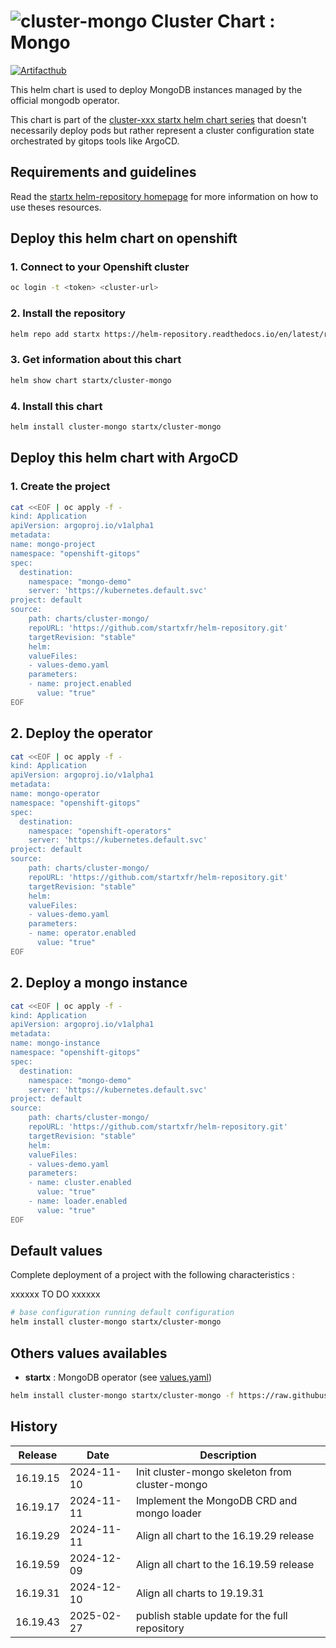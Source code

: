 # ![cluster-mongo](https://helm-repository.readthedocs.io/en/latest/img/cluster-mongo.svg "Cluster Chart : Mongo") Cluster Chart : Mongo
[![Artifacthub](https://img.shields.io/badge/ArtifactHub-STARTX_cluster--mongo-8A2BE2.svg)](https://artifacthub.io/packages/search?ts_query_web=cluster+mongo+startx)

This helm chart is used to deploy MongoDB instances managed by the official mongodb operator.

This chart is part of the [cluster-xxx startx helm chart series](https://helm-repository.readthedocs.io#cluster-helm-charts) that doesn't necessarily deploy pods but rather represent a cluster configuration state orchestrated by gitops tools like ArgoCD.

## Requirements and guidelines

Read the [startx helm-repository homepage](https://helm-repository.readthedocs.io) for
more information on how to use theses resources.

## Deploy this helm chart on openshift

### 1. Connect to your Openshift cluster

```bash
oc login -t <token> <cluster-url>
```

### 2. Install the repository

```bash
helm repo add startx https://helm-repository.readthedocs.io/en/latest/repos/stable/
```

### 3. Get information about this chart

```bash
helm show chart startx/cluster-mongo
```

### 4. Install this chart

```bash
helm install cluster-mongo startx/cluster-mongo
```

## Deploy this helm chart with ArgoCD

### 1. Create the project

```bash
cat <<EOF | oc apply -f -
kind: Application
apiVersion: argoproj.io/v1alpha1
metadata:
name: mongo-project
namespace: "openshift-gitops"
spec:
  destination:
    namespace: "mongo-demo"
    server: 'https://kubernetes.default.svc'
project: default
source:
    path: charts/cluster-mongo/
    repoURL: 'https://github.com/startxfr/helm-repository.git'
    targetRevision: "stable"
    helm:
    valueFiles:
    - values-demo.yaml
    parameters:
    - name: project.enabled
      value: "true"
EOF
```

## 2. Deploy the operator

```bash
cat <<EOF | oc apply -f -
kind: Application
apiVersion: argoproj.io/v1alpha1
metadata:
name: mongo-operator
namespace: "openshift-gitops"
spec:
  destination:
    namespace: "openshift-operators"
    server: 'https://kubernetes.default.svc'
project: default
source:
    path: charts/cluster-mongo/
    repoURL: 'https://github.com/startxfr/helm-repository.git'
    targetRevision: "stable"
    helm:
    valueFiles:
    - values-demo.yaml
    parameters:
    - name: operator.enabled
      value: "true"
EOF
```

## 2. Deploy a mongo instance

```bash
cat <<EOF | oc apply -f -
kind: Application
apiVersion: argoproj.io/v1alpha1
metadata:
name: mongo-instance
namespace: "openshift-gitops"
spec:
  destination:
    namespace: "mongo-demo"
    server: 'https://kubernetes.default.svc'
project: default
source:
    path: charts/cluster-mongo/
    repoURL: 'https://github.com/startxfr/helm-repository.git'
    targetRevision: "stable"
    helm:
    valueFiles:
    - values-demo.yaml
    parameters:
    - name: cluster.enabled
      value: "true"
    - name: loader.enabled
      value: "true"
EOF
```

## Default values

Complete deployment of a project with the following characteristics :

xxxxxx TO DO xxxxxx

```bash
# base configuration running default configuration
helm install cluster-mongo startx/cluster-mongo
```

## Others values availables

- **startx** : MongoDB operator (see [values.yaml](https://raw.githubusercontent.com/startxfr/helm-repository/master/charts/cluster-mongo/values-startx.yaml))

```bash
helm install cluster-mongo startx/cluster-mongo -f https://raw.githubusercontent.com/startxfr/helm-repository/master/charts/cluster-mongo/values-startx.yaml
```

## History

| Release  | Date       | Description                                    |
| -------- | ---------- | ---------------------------------------------- |
| 16.19.15 | 2024-11-10 | Init cluster-mongo skeleton from cluster-mongo |
| 16.19.17 | 2024-11-11 | Implement the MongoDB CRD and mongo loader
| 16.19.29 | 2024-11-11 | Align all chart to the 16.19.29 release
| 16.19.59 | 2024-12-09 | Align all chart to the 16.19.59 release
| 16.19.31 | 2024-12-10 | Align all charts to 19.19.31
| 16.19.43 | 2025-02-27 | publish stable update for the full repository
